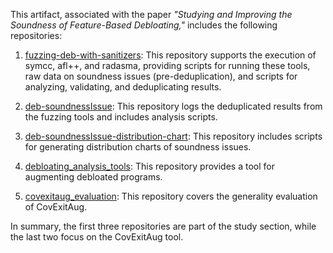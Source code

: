 This artifact, associated with the paper *"Studying and Improving the Soundness of Feature-Based Debloating,"* includes the following repositories:

1. [fuzzing-deb-with-sanitizers](https://github.com/the-Soundness-of-Debloating/fuzzing-deb-with-sanitizers): This repository supports the execution of symcc, afl++, and radasma, providing scripts for running these tools, raw data on soundness issues (pre-deduplication), and scripts for analyzing, validating, and deduplicating results.

2. [deb-soundnessIssue](https://github.com/the-Soundness-of-Debloating/deb-soundnessIssue): This repository logs the deduplicated results from the fuzzing tools and includes analysis scripts.

3. [deb-soundnessIssue-distribution-chart](https://github.com/the-Soundness-of-Debloating/deb-soundnessIssue-distribution-chart): This repository includes scripts for generating distribution charts of soundness issues.

4. [debloating_analysis_tools](https://github.com/the-Soundness-of-Debloating/debloating_analysis_tools): This repository provides a tool for augmenting debloated programs.

5. [covexitaug_evaluation](https://github.com/the-Soundness-of-Debloating/covexitaug_evaluation): This repository covers the generality evaluation of CovExitAug.

In summary, the first three repositories are part of the study section, while the last two focus on the CovExitAug tool.